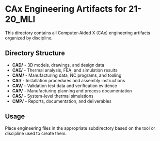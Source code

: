 # CAx Engineering Artifacts for 21-20_MLI

This directory contains all Computer-Aided X (CAx) engineering artifacts organized by discipline.

## Directory Structure

- **CAD/** - 3D models, drawings, and design data
- **CAE/** - Thermal analysis, FEA, and simulation results
- **CAM/** - Manufacturing data, NC programs, and tooling
- **CAI/** - Installation procedures and assembly instructions
- **CAV/** - Validation test data and verification evidence
- **CAP/** - Manufacturing planning and process documentation
- **CAS/** - System-level thermal simulations
- **CMP/** - Reports, documentation, and deliverables

## Usage

Place engineering files in the appropriate subdirectory based on the tool or discipline used to create them.
